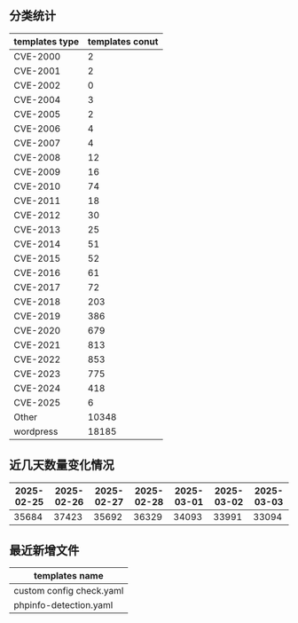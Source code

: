 ## 分类统计
| templates type | templates conut | 
| --- | --- |
| CVE-2000 | 2 |
| CVE-2001 | 2 |
| CVE-2002 | 0 |
| CVE-2004 | 3 |
| CVE-2005 | 2 |
| CVE-2006 | 4 |
| CVE-2007 | 4 |
| CVE-2008 | 12 |
| CVE-2009 | 16 |
| CVE-2010 | 74 |
| CVE-2011 | 18 |
| CVE-2012 | 30 |
| CVE-2013 | 25 |
| CVE-2014 | 51 |
| CVE-2015 | 52 |
| CVE-2016 | 61 |
| CVE-2017 | 72 |
| CVE-2018 | 203 |
| CVE-2019 | 386 |
| CVE-2020 | 679 |
| CVE-2021 | 813 |
| CVE-2022 | 853 |
| CVE-2023 | 775 |
| CVE-2024 | 418 |
| CVE-2025 | 6 |
| Other | 10348 |
| wordpress | 18185 |
## 近几天数量变化情况
|2025-02-25 | 2025-02-26 | 2025-02-27 | 2025-02-28 | 2025-03-01 | 2025-03-02 | 2025-03-03|
|--- | ------ | ------ | ------ | ------ | ------ | ---|
|35684 | 37423 | 35692 | 36329 | 34093 | 33991 | 33094|
## 最近新增文件
| templates name | 
| --- |
| custom config check.yaml |
| phpinfo-detection.yaml |
